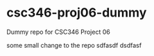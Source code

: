 # csc346-proj06-dummy
Dummy repo for CSC346 Project 06

some small change to the repo
sdfasdf
dsdfasf
